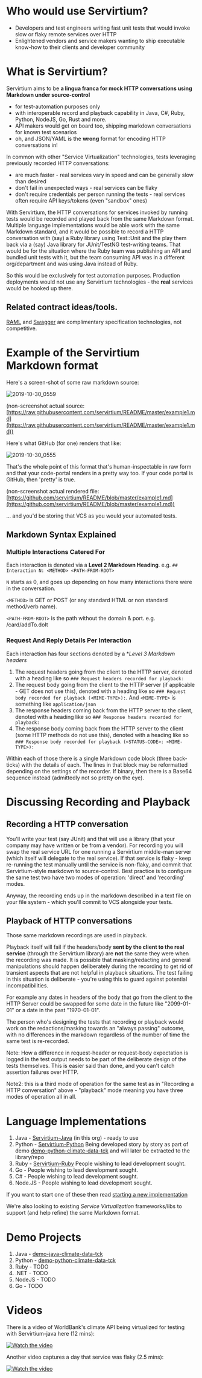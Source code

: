 # Who would use Servirtium?

* Developers and test engineers writing fast unit tests that would invoke slow or flaky remote services over HTTP 
* Enlightened vendors and service makers wanting to ship executable know-how to their clients and developer community

# What is Servirtium?

Servirtium aims to be **a lingua franca for mock HTTP conversations using Markdown under source-control** 

* for test-automation purposes only
* with interoperable record and playback capability in Java, C#, Ruby, Python, NodeJS, Go, Rust and more.
* API makers would get on board too, shipping markdown conversations for known test scenarios
* oh, and JSON/YAML is the **wrong** format for encoding HTTP conversations in!

In common with other "Service Virtualization" technologies, tests leveraging previously recorded HTTP conversations:

* are much faster - real services vary in speed and can be generally slow than desired
* don't fail in unexpected ways - real services can be flaky
* don't require credentials per person running the tests - real services often require API keys/tokens (even "sandbox" ones)

With Servirtium, the HTTP conversations for services invoked by running tests 
would be recorded and played back from the same Markdown format. Multiple language implementations would be able work with the same Markdown 
standard, and it would be possible to record a HTTP conversation with (say) a Ruby library using Test::Unit and the play them back via a 
(say) Java library for JUnit/TestNG test-writing teams. That would be for the situation where the Ruby team was publishing an API and 
bundled unit tests with it, but the team consuming API was in a different org/department and was using Java instead of Ruby.

So this would be exclusively for test automation purposes. Production deployments would not use any Servirtium technologies - the **real** services would be hooked 
up there.

## Related contract ideas/tools.

[RAML](https://raml.org/) and [Swagger](https://swagger.io/) are complimentary specification technologies, not competitive.

# Example of the Servirtium Markdown format

Here's a screen-shot of some raw markdown source:

![2019-10-30_0559](https://user-images.githubusercontent.com/82182/67832718-7092e380-fada-11e9-94a8-58dcc82810cb.png)

(non-screenshot actual source: [https://raw.githubusercontent.com/servirtium/README/master/example1.md](https://raw.githubusercontent.com/servirtium/README/master/example1.md))

Here's what GitHub (for one) renders that like:

![2019-10-30_0555](https://user-images.githubusercontent.com/82182/67832562-f2ced800-fad9-11e9-9bbf-8a366ad7c938.png)

That's the whole point of this format that's human-inspectable in raw form and that your code-portal renders in a pretty way too.
If your code portal is GitHub, then 'pretty' is true.  

(non-screenshot actual rendered file: [https://github.com/servirtium/README/blob/master/example1.md](https://github.com/servirtium/README/blob/master/example1.md))

... and you'd be storing that VCS as you would your automated tests.

## Markdown Syntax Explained

### Multiple Interactions Catered For

Each interaction is denoted via a **Level 2 Markdown Heading**. e.g. `## Interaction N: <METHOD> <PATH-FROM-ROOT>`

`N` starts as 0, and goes up depending on how many interactions there were in the conversation.

`<METHOD>` is GET or POST (or any standard HTML or non standard method/verb name).
  
`<PATH-FROM-ROOT>` is the path without the domain & port. e.g. /card/addTo.doIt  

### Request And Reply Details Per Interaction

Each interaction has four sections denoted by a **Level 3 Markdown headers*

1. The request headers going from the client to the HTTP server, denoted with a heading like so `### Request headers recorded for playback:`
2. The request body going from the client to the HTTP server (if applicable - GET does not use this), denoted  with a heading like so `### Request body recorded for playback (<MIME-TYPE>):`. And `<MIME-TYPE>` is something like `application/json` 
3. The response headers coming back from the HTTP server to the client, denoted with a heading like so `### Response headers recorded for playback:`
4. The response body coming back from the HTTP server to the client (some HTTP methods do not use this), denoted with a heading like so `### Response body recorded for playback (<STATUS-CODE>: <MIME-TYPE>):`

Within each of those there is a single Markdown code block (three back-ticks) with the details of each.  The lines in that 
block may be reformatted depending on the settings of the recorder. If binary, then there is a Base64 
sequence instead (admittedly not so pretty on the eye).

# Discussing Recording and Playback

## Recording a HTTP conversation

You'll write your test (say JUnit) and that will use a library (that your company may have written or be from a vendor). For 
recording you will swap the real service URL for one running a Servirtium middle-man server (which itself will delegate to 
the real service).  If that service is flaky - keep re-running the test manually until the service is non-flaky, and commit 
that Servirtium-style markdown to source-control.  Best practice is to configure the same test two have two modes of 
operation: 'direct' and 'recording' modes.

Anyway, the recording ends up in the markdown described in a text file on your file system - which you'll commit to 
VCS alongside your tests.

## Playback of HTTP conversations

Those same markdown recordings are used in playback. 

Playback itself will fail if the headers/body **sent by the client to the real service** (through the Servirtium library)
are **not** the same they were when the recording was made. It is possible that masking/redacting and general manipulations should happen
deliberately during the recording to get rid of transient aspects that are not helpful in playback situations.  The test
failing in this situation is deliberate - you're using this to guard against potential incompatibilities. 

For example any dates in headers of the body that go from the client to the HTTP Server could be swapped for some date 
in the future like "2099-01-01" or a date in the past "1970-01-01". 

The person who's designing the tests 
that recording or playback would work on the redactions/masking towards an "always passing" outcome, with no differences 
in the markdown regardless of the number of time the same test is re-recorded. 

Note: How a difference in request-header or request-body expectation is 
logged in the test output needs to be part of the deliberate design of the tests themselves. This is easier said than 
done, and you can't catch assertion failures over HTTP.

Note2: this is a third mode of operation for the same test as in "Recording a HTTP conversation" above - "playback" 
mode meaning you have three modes of operation all in all.

# Language Implementations

1. Java - [Servirtium-Java](https://github.com/servirtium/servirtium-java) (in this org) - ready to use
2. Python - [Servirtium-Python](https://github.com/servirtium/servirtium-python) Being developed story by story as part of demo [demo-python-climate-data-tck](https://github.com/servirtium/demo-python-climate-data-tck) and will later be extracted to the library/repo
3. Ruby - [Servirtium-Ruby](https://github.com/servirtium/servirtium-ruby) People wishing to lead development sought.
4. Go - People wishing to lead development sought.
5. C# - People wishing to lead development sought.
6. Node.JS - People wishing to lead development sought.

If you want to start one of these then read [starting a new implementation](starting-a-new-implementation.md)

We're also looking to existing *Service Virtualization* frameworks/libs to support (and help refine) the same Markdown format.

# Demo Projects

1. Java - [demo-java-climate-data-tck](https://github.com/servirtium/demo-java-climate-data-tck)
2. Python - [demo-python-climate-data-tck](https://github.com/servirtium/demo-python-climate-data-tck)
3. Ruby - TODO
4. .NET - TODO
5. NodeJS - TODO
6. Go - TODO

# Videos

There is a video of WorldBank's climate API being virtualized for testing with Servirtium-java here (12 mins):

[![Watch the video](https://user-images.githubusercontent.com/82182/69798811-ecf80f80-11c9-11ea-8a8c-14c7be6d4218.png)](https://youtu.be/256kAL890GI)

Another video captures a day that service was flaky (2.5 mins):

[![Watch the video](https://user-images.githubusercontent.com/82182/69798628-8a067880-11c9-11ea-92f7-8eccfeee1125.png)](https://youtu.be/PEsVkMUH6uQ)